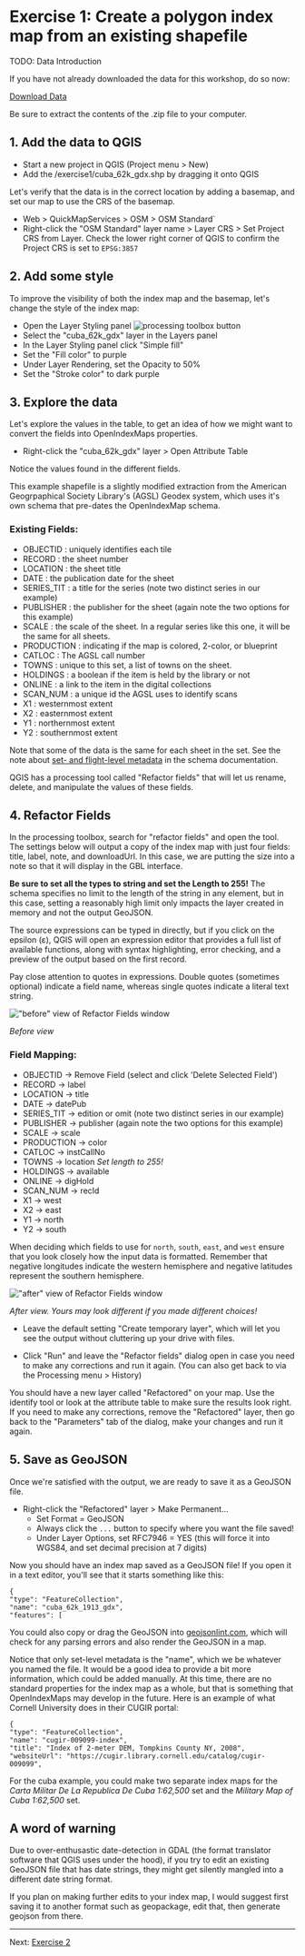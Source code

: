 # Exercise 1: Create a polygon index map from an existing shapefile

TODO: Data Introduction

If you have not already downloaded the data for this workshop, do so now:

[Download Data](/index.md/#download-the-data-for-this-workshop)

Be sure to extract the contents of the .zip file to your computer.

## 1. Add the data to QGIS

- Start a new project in QGIS (Project menu > New)
- Add the /exercise1/cuba_62k_gdx.shp by dragging it onto QGIS

Let's verify that the data is in the correct location by adding a basemap, and set our map to use the CRS of the basemap.

- Web > QuickMapServices > OSM > OSM Standard`
- Right-click the "OSM Standard" layer name > Layer CRS > Set Project CRS from Layer.
Check the lower right corner of QGIS to confirm the Project CRS is set to `EPSG:3857`

## 2. Add some style

To improve the visibility of both the index map and the basemap, let's change the style of the index map:

- Open the Layer Styling panel ![processing toolbox button](/image/layer-styling-button.png)
- Select the "cuba_62k_gdx" layer in the Layers panel
- In the Layer Styling panel click "Simple fill"
- Set the "Fill color" to purple
- Under Layer Rendering, set the Opacity to 50%
- Set the "Stroke color" to dark purple

## 3. Explore the data

Let's explore the values in the table, to get an idea of how we might want to convert the fields into OpenIndexMaps properties.

- Right-click the "cuba_62k_gdx" layer > Open Attribute Table

Notice the values found in the different fields.

This example shapefile is a slightly modified extraction from the American Geogrpaphical Society Library's (AGSL) Geodex system,
which uses it's own schema that pre-dates the OpenIndexMap schema.

### Existing Fields:
- OBJECTID : uniquely identifies each tile
- RECORD : the sheet number
- LOCATION : the sheet title
- DATE : the publication date for the sheet
- SERIES_TIT : a title for the series (note two distinct series in our example)
- PUBLISHER : the publisher for the sheet (again note the two options for this example)
- SCALE : the scale of the sheet. In a regular series like this one, it will be the same for all sheets.
- PRODUCTION : indicating if the map is colored, 2-color, or blueprint
- CATLOC : The AGSL call number
- TOWNS : unique to this set, a list of towns on the sheet.
- HOLDINGS : a boolean if the item is held by the library or not
- ONLINE : a link to the item in the digital collections
- SCAN_NUM : a unique id the AGSL uses to identify scans
- X1 : westernmost extent
- X2 : easternmost extent
- Y1 : northernmost extent
- Y2 : southernmost extent

Note that some of the data is the same for each sheet in the set. 
See the note about [set- and flight-level metadata](https://openindexmaps.org/specification/1.0.0#set--and-flight-level-metadata)
in the schema documentation.

QGIS has a processing tool called "Refactor fields" that will let us rename, delete, and manipulate the values of these fields.

## 4. Refactor Fields

In the processing toolbox, search for "refactor fields" and open the tool.
The settings below will output a copy of the index map with just four fields: title, label, note, and downloadUrl.
In this case, we are putting the size into a note so that it will display in the GBL interface.

**Be sure to set all the types to string and set the Length to 255!** The schema specifies no limit to the length of the string in any element,
but in this case, setting a reasonably high limit only impacts the layer created in memory and not the output GeoJSON.

The source expressions can be typed in directly, but if you click on the epsilon (&epsilon;), QGIS will open an expression editor that provides a full list of available functions, along with syntax highlighting, error checking, and a preview of the output based on the first record.

Pay close attention to quotes in expressions.  Double quotes (sometimes optional) indicate a field name, whereas single quotes indicate a literal text string.

!["before" view of Refactor Fields window](/image/ex1-refactor-fields-before.png)

*Before view*

### Field Mapping:
- OBJECTID -> Remove Field (select and click 'Delete Selected Field')
- RECORD -> label
- LOCATION -> title
- DATE -> datePub
- SERIES_TIT -> edition or omit (note two distinct series in our example)
- PUBLISHER -> publisher (again note the two options for this example)
- SCALE -> scale
- PRODUCTION -> color
- CATLOC -> instCallNo
- TOWNS -> location *Set length to 255!*
- HOLDINGS -> available
- ONLINE -> digHold
- SCAN_NUM -> recId
- X1 -> west
- X2 -> east
- Y1 -> north
- Y2 -> south

When deciding which fields to use for `north`, `south`, `east`, and `west` ensure that you look closely how the input data is formatted.
Remember that negative longitudes indicate the western hemisphere and negative latitudes represent the southern hemisphere.

!["after" view of Refactor Fields window](/image/ex1-refactor-fields-after.png)

*After view. Yours may look different if you made different choices!*

- Leave the default setting "Create temporary layer", which will let you see the output without cluttering up your drive with files.

- Click "Run" and leave the "Refactor fields" dialog open in case you need to make any corrections and run it again.  (You can also get back to via the Processing menu > History)

You should have a new layer called "Refactored" on your map.
Use the identify tool or look at the attribute table to make sure the results look right.
If you need to make any corrections, remove the "Refactored" layer, 
then go back to the "Parameters" tab of the dialog,
make your changes and run it again.

## 5. Save as GeoJSON

Once we're satisfied with the output, we are ready to save it as a GeoJSON file.

- Right-click the "Refactored" layer > Make Permanent...
  - Set Format = GeoJSON
  - Always click the `...` button to specify where you want the file saved!
  - Under Layer Options, set RFC7946 = YES (this will force it into WGS84, and set decimal precision at 7 digits)

Now you should have an index map saved as a GeoJSON file!  If you open it in a text editor, you'll see that it starts something like this:

```
{
"type": "FeatureCollection",
"name": "cuba_62k_1913_gdx",
"features": [
```

You could also copy or drag the GeoJSON into [geojsonlint.com](http://geojsonlint.com/), which will check for any parsing errors and also render the GeoJSON in a map.

Notice that only set-level metadata is the "name", which we be whatever you named the file.
It would be a good idea to provide a bit more information, which could be added manually.
At this time, there are no standard properties for the index map as a whole,
but that is something that OpenIndexMaps may develop in the future.
Here is an example of what Cornell University does in their CUGIR portal:

```
{
"type": "FeatureCollection",
"name": "cugir-009099-index",
"title": "Index of 2-meter DEM, Tompkins County NY, 2008",
"websiteUrl": "https://cugir.library.cornell.edu/catalog/cugir-009099",
```


For the cuba example, you could make two separate index maps for the *Carta Militar De La Republica De Cuba 1:62,500* set and the *Military Map of Cuba 1:62,500* set.

## A word of warning

Due to over-enthusastic date-detection in GDAL (the format translator software that QGIS uses under the hood), if you try to edit an existing GeoJSON file that has date strings, they might get silently mangled into a different date string format.

If you plan on making further edits to your index map, I would suggest first saving it to another format such as geopackage, edit that, then generate geojson from there.

----

Next: [Exercise 2](exercise2)
